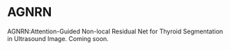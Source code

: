 # AGNRN
AGNRN:Attention-Guided Non-local Residual Net for Thyroid Segmentation in Ultrasound Image.
Coming soon.

